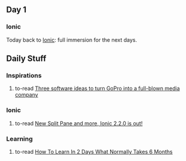 ## Day 1

### Ionic

Today back to [Ionic](http://ionicframework.com/): full immersion for the next days.

## Daily Stuff

### Inspirations

  1. to-read [Three software ideas to turn GoPro into a full-blown media company](https://medium.com/tradecraft-traction/3-software-ideas-to-turn-gopro-into-a-full-blown-media-company-b6f09b676970#.rq1g1kg8m)

### Ionic

  1. to-read [New Split Pane and more, Ionic 2.2.0 is out!](http://blog.ionic.io/ionic-2-2-0-is-out/)

### Learning

  1. to-read [How To Learn In 2 Days What Normally Takes 6 Months](https://medium.com/the-mission/how-to-learn-in-2-days-what-normally-takes-6-months-8ed09f229596)